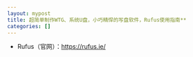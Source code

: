 ```yaml
---
layout: mypost
title: 超简单制作WTG、系统U盘，小巧精悍的写盘软件，Rufus使用指南**
categories: []
---
```


- Rufus（官网）：<https://rufus.ie/>